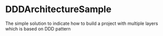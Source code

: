 # DDDArchitectureSample
The simple solution to indicate how to build a project with multiple layers which is based on DDD pattern
